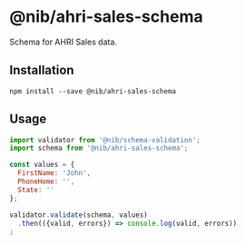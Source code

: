 # @nib/ahri-sales-schema

Schema for AHRI Sales data.

## Installation

    npm install --save @nib/ahri-sales-schema

## Usage

```javascript
import validator from '@nib/schema-validation';
import schema from '@nib/ahri-sales-schema';

const values = {
  FirstName: 'John',
  PhoneHome: '',
  State: ''
};

validator.validate(schema, values)
  .then(({valid, errors}) => console.log(valid, errors))
;

```
